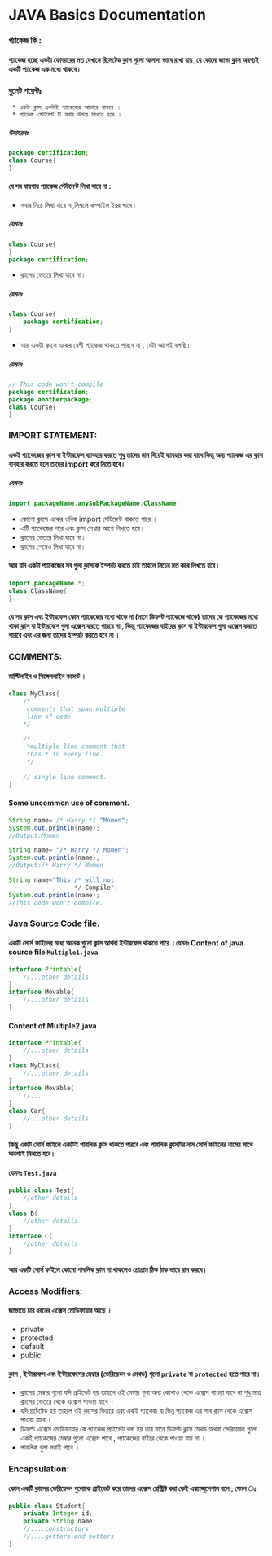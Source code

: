 # JAVA Basics Documentation

### প্যাকেজ কি :
#### প্যাকেজ হচ্ছে একটা ফোল্ডারের মত যেখানে রিলেটেড ক্লাস গুলো আলাদা ভাবে রাখা যায় ,যে কোনো জাভা ক্লাস অবশ্যই একটি প্যাকেজ এক মধ্যে থাকবে। 
### বুলেট পয়েন্টঃ
     * একটা ক্লাস একটাই প্যাকেজের আন্ডারে থাকবে । 
     * প্যাকেজ স্টেটমেন্ট টি সবার উপরে লিখতে হবে ।
##### উদাহরনঃ 
```java
package certification;
class Course{
}
``` 
#### যে সব যায়গায় প্যাকেজ স্টেটমেন্ট লিখা যাবে না :
* সবার নিচে লিখা যাবে না,লিখলে কম্পাইল ইরর খাবে। 
##### যেমনঃ 
```java
class Course{
}
package certification;
```    
* ক্লাসের ভেতরে লিখা যাবে না। 
##### যেমনঃ 
```java
class Course{
    package certification;
}
```
* আর একটা ক্লাসে একের বেশী প্যাকেজ থাকতে পারবে না , যেটা আগেই বলছি।
##### যেমনঃ 
```java
// This code won't compile
package certification;
package anotherpackage;
class Course{
}
```
### IMPORT STATEMENT:
#### একই প্যাকেজের ক্লাস বা ইন্টারফেস ব্যাবহার করতে শুধু তাদের নাম দিয়েই ব্যাবহার করা যাবে কিন্তু অন্য প্যাকেজ এর ক্লাস ব্যবহার করতে হলে তাদের import করে নিতে হবে।
##### যেমনঃ 
```java
import packageName.anySubPackageName.ClassName;
```
* কোনো ক্লাসে একের ওধিক import স্টেটমেন্ট থাকতে পারে ।
* এটি প্যাকেজের পরে এবং ক্লাস লেখার আগে লিখতে হবে। 
* ক্লাসের ভেতরে লিখা যাবে না।
* ক্লাসের শেষেও লিখা যাবে না। 
#### আর যদি একটা প্যাকেজের সব গুলা ক্লাসকে ইম্পরট করতে চাই তাহলে নিচের মত করে লিখতে হবে।
```java
import packageName.*;
class ClassName{
}
```
#### যে সব ক্লাস এবং ইন্টারফেস কোন প্যাকেজের মধ্যে থাকে না (মানে ডিফল্ট প্যাকেজে থাকে) তাদের কে প্যাকেজের মধ্যে থাকা ক্লাস বা ইন্টারফেস গুলা এক্সেস করতে পারবে না , কিন্তু প্যাকেজের বাইরের ক্লাস বা ইন্টারফেস গুলা এক্সেস করতে পারবে এবং এর জন্য তাদের ইম্পরট করতে হবে না । 
### COMMENTS:
#### মাল্টিলাইন ও সিঙ্গেললাইন কমেন্ট ।
```java 
class MyClass{
    /*
     comments that span multiple 
     line of code.
    */
   
    /*
     *multiple line comment that
     *has * in every line.
     */
     
    // single line comment.
}
```
#### Some uncommon use of comment.
```java
String name= /* Harry */ "Momen";
System.out.println(name);
//Output:Momen
```
```java
String name= "/* Harry */ Momen";
System.out.println(name);
//Output:/* Harry */ Momen
```
```java
String name="This /* will not
                  */ Compile";
System.out.println(name);
//This code won't compile.
```
### Java Source Code file.
#### একটি সোর্স ফাইলের মধ্যে অনেক গুলো ক্লাস আথবা ইন্টারফেস থাকতে পারে ।যেমনঃ Content of java source file `Multiple1.java` 
```java
interface Printable{
    //...other details
}
interface Movable{
    //...other details
}
```
#### Content of Multiple2.java
```java
interface Printable{
    //...other details
}
class MyClass{
    //...other details
}
interface Movable{
    //...
}
class Car{
    //...other details.
}
```
#### কিন্তু একটি সোর্স ফাইলে একটিই পাবলিক ক্লাস থাকতে পারবে এবং পাবলিক ক্লাসটির নাম সোর্স ফাইলের নামের সাথে অবশ্যই মিলতে হবে।
#### যেমনঃ `Test.java`
```java 
public class Test{
    //other details
}
class B{
    //other details
}
interface C{
    //other details
}
```
#### আর একটি সোর্স ফাইলে কোনো পাবলিক ক্লাস না থাকলেও প্রোগ্রাম ঠিক ঠাক ভাবে রান করবে। 
### Access Modifiers:
#### জাভাতে চার ধরনের এক্সেস মোডিফায়ার আছে । 
* private
* protected
* default
* public
#### ক্লাস , ইন্টারফেস এবং ইন্টারফেসের মেম্বার (ভেরিয়েবল ও মেথড) গুলো `private` বা `protected` হতে পারে না।
* ক্লাসের মেম্বার গুলো যদি প্রাইভেট হয় তাহলে ওই মেম্বার গুলা অন্য কোথাও থেকে এক্সেস পাওয়া যাবে না শুধু মাত্র ক্লাসের ভেতরে থেকে এক্সেস পাওয়া যাবে । 
* যদি প্রটেক্টেড হয় তাহলে ওই ক্লাসের ভিতরে এবং একই প্যাকেজ বা ভিন্ন প্যাকেজ এর সাব ক্লাস থেকে এক্সেস পাওয়া যাবে ।
* ডিফল্ট এক্সেস মোডিফায়ার কে প্যাকেজ প্রাইভেট বলা হয় তার মানে ডিফল্ট ক্লাস মেথড অথবা ভেরিয়েবল গুলো একই প্যাকেজের মেম্বার গুলো এক্সেস পাবে , প্যাকেজের বাইরে থেকে পাওয়া যায় না । 
* পাবলিক গুলা সবাই পাবে । 

### Encapsulation: 
#### কোন একটি ক্লাসের ভেরিয়েবল গুলোকে প্রাইভেট করে তাদের এক্সেস রেস্ট্রিক্ট করা কেই এঙ্ক্যাপ্সুলেশান বলে , যেমন ঃ 
```java
public class Student{
    private Integer id;
    private String name;
    //....constructors
    //....getters and setters
}
```



